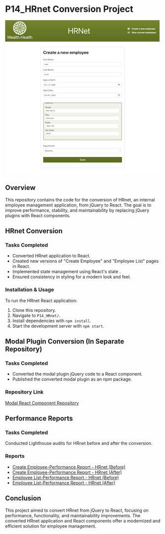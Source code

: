 # P14_HRnet Conversion Project

![HRnet Application Screenshot](https://github.com/Halima-DERRAHI/P14_HRnet/blob/main/HRnet.png)

## Overview
This repository contains the code for the conversion of HRnet, an internal employee management application, from jQuery to React. The goal is to improve performance, stability, and maintainability by replacing jQuery plugins with React components.

## HRnet Conversion
### Tasks Completed
- Converted HRnet application to React.
- Created new versions of "Create Employee" and "Employee List" pages in React.
- Implemented state management using React's state .
- Ensured consistency in styling for a modern look and feel.

### Installation & Usage
To run the HRnet React application:
1. Clone this repository.
2. Navigate to `P14_HRnet/`.
3. Install dependencies with `npm install`.
4. Start the development server with `npm start`.

## Modal Plugin Conversion (In Separate Repository)
### Tasks Completed
- Converted the modal plugin jQuery code to a React component.
- Published the converted modal plugin as an npm package.
### Repository Link

[Modal React Component Repository](https://github.com/Halima-DERRAHI/p14-react-modal-derrahi)

## Performance Reports
### Tasks Completed
Conducted Lighthouse audits for HRnet before and after the conversion.

### Reports

- [Create Employee-Performance Report - HRnet (Before)](https://github.com/Halima-DERRAHI/P14_HRnet/blob/main/performance-reports/home-jquery.pdf)
- [Create Employee-Performance Report - HRnet (After)](https://github.com/Halima-DERRAHI/P14_HRnet/blob/main/performance-reports/home.pdf)
- [Employee List-Performance Report - HRnet (Before)](https://github.com/Halima-DERRAHI/P14_HRnet/blob/main/performance-reports/view-jquery.pdf)
- [Employee List-Performance Report - HRnet (After)](https://github.com/Halima-DERRAHI/P14_HRnet/blob/main/performance-reports/view.pdf)

## Conclusion
This project aimed to convert HRnet from jQuery to React, focusing on performance, functionality, and maintainability improvements. The converted HRnet application and React components offer a modernized and efficient solution for employee management.